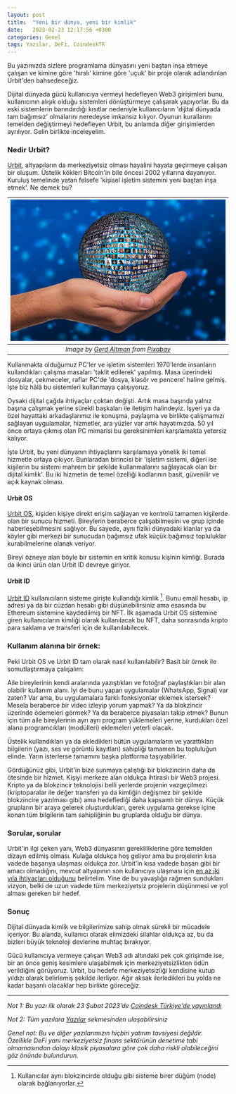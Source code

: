 ```yaml
---
layout: post
title:  "Yeni bir dünya, yeni bir kimlik"
date:   2023-02-23 12:17:56 +0300
categories: Genel
tags: Yazılar, DeFi, CoindeskTR
---
```


Bu yazımızda sizlere programlama dünyasını yeni baştan inşa etmeye çalışan ve kimine göre 'hırslı' kimine göre 'uçuk' bir proje olarak adlandırılan Urbit'den bahsedeceğiz. 

Dijital dünyada gücü kullanıcıya vermeyi hedefleyen Web3 girişimleri bunu, kullanıcının alışık olduğu sistemleri dönüştürmeye çalışarak yapıyorlar. Bu da eski sistemlerin barındırdığı kısıtlar nedeniyle kullanıcıların 'dijital dünyada tam bağımsız' olmalarını neredeyse imkansız kılıyor. Oyunun kurallarını temelden değiştirmeyi hedefleyen Urbit, bu anlamda diğer girişimlerden ayrılıyor. Gelin birlikte inceleyelim.

### Nedir Urbit?

[Urbit](https://urbit.org/), altyapıların da merkeziyetsiz olması hayalini hayata geçirmeye çalışan bir oluşum. Üstelik kökleri Bitcoin'in bile öncesi 2002 yıllarına dayanıyor. Kuruluş temelinde yatan felsefe 'kişisel işletim sistemini yeni baştan inşa etmek'. Ne demek bu? 

| ![hand](/assets/hand-1592415_800.jpg)|
|:--:| 
| *Image by [Gerd Altman](https://pixabay.com/users/geralt-9301/) from [Pixabay](https://pixabay.com/)*|

Kullanmakta olduğumuz PC'ler ve işletim sistemleri 1970'lerde insanların kullandıkları çalışma masaları 'taklit edilerek' yapılmış. Masa üzerindeki dosyalar, çekmeceler, raflar PC'de 'dosya, klasör ve pencere' haline gelmiş. İşte biz hâlâ bu sistemleri kullanmaya çalışıyoruz. 

Oysaki dijital çağda ihtiyaçlar çoktan değişti. Artık masa başında yalnız başına çalışmak yerine sürekli başkaları ile iletişim halindeyiz. İşyeri ya da özel hayattaki arkadaşlarımız ile konuşma, paylaşma ve birlikte çalışmamızı sağlayan uygulamalar, hizmetler, ara yüzler var artık hayatımızda. 50 yıl önce ortaya çıkmış olan PC mimarisi bu gereksinimleri karşılamakta yetersiz kalıyor. 

İşte Urbit, bu yeni dünyanın ihtiyaçlarını karşılamaya yönelik iki temel hizmetle ortaya çıkıyor. Bunlaradan birincisi bir 'işletim sistemi, diğeri ise kişilerin bu sistemi mahrem bir şekilde kullanmalarını sağlayacak olan bir dijital kimlik'. Bu iki hizmetin de temel özelliği kodlarının basit, güvenilir ve açık kaynak olması.

#### Urbit OS

[Urbit OS](https://urbit.org/overview/urbit-os), kişiden kişiye direkt erişim sağlayan ve kontrolü tamamen kişilerde olan bir sunucu hizmeti. Bireylerin beraberce çalışabilmesini ve grup içinde haberleşebilmesini sağlıyor. Bu sayede, aynı fiziki dünyadaki klanlar ya da köyler gibi merkezi bir sunucudan bağımsız ufak küçük bağımsız topluluklar kurabilmelerine olanak veriyor.  

Bireyi özneye alan böyle bir sistemin en kritik konusu kişinin kimliği. Burada da ikinci ürün olan Urbit ID devreye giriyor. 

#### Urbit ID

[Urbit ID](https://urbit.org/overview/urbit-id) kullanıcıların sisteme girişte kullandığı kimlik [^1]. Bunu email hesabı, ip adresi ya da bir cüzdan hesabı gibi düşünebilirsiniz ama esasında bu Ethereum sistemine kaydedilmiş bir NFT. İlk aşamada Urbit OS sistemine giren kullanıcıların kimliği olarak kullanılacak bu NFT, daha sonrasında kripto para saklama ve transferi için de kullanılabilecek. 

### Kullanım alanına bir örnek:

Peki Urbit OS ve Urbit ID tam olarak nasıl kullanılabilir?  Basit bir örnek ile somutlaştırmaya çalışalım: 

Aile bireylerinin kendi aralarında yazıştıkları ve fotoğraf paylaştıkları bir alan olabilir kullanım alanı. İyi de bunu yapan uygulamalar (WhatsApp, Signal) var zaten? Var ama, bu uygulamalara farklı fonksiyonlar eklemek istersek? Mesela beraberce bir video izleyip yorum yapmak? Ya da blokzincir üzerinde ödemeleri görmek? Ya da beraberce piyasaları takip etmek? Bunun için tüm aile bireylerinin ayrı ayrı program yüklemeleri yerine, kurdukları özel alana programcıkları (modülleri) eklemeleri yeterli olacak. 

Üstelik kullandıkları ya da ekledikleri bütün uygulamaların ve yarattıkları bilgilerin (yazı, ses ve görüntü kayıtları) sahipliği tamamen bu topluluğun elinde. Yarın isterlerse tamamını başka platforma taşıyabilirler. 

Gördüğünüz gibi, Urbit'in bize sunmaya çalıştığı bir blokzincirin daha da ötesinde bir hizmet. Kişiyi merkeze alan oldukça ihtiraslı bir Web3 projesi. Kripto ya da blokzincir teknolojisi belli yerlerde projenin vazgeçilmezi (kriptoparalar ile değer transferi ya da kimliğin değişmez bir şekilde blokzincire yazılması gibi) ama hedeflediği daha kapsamlı bir dünya. Küçük grupların bir araya gelerek oluşturdukları, gerek uygulama gerekse içine konan tüm bilgilerin tam sahipliğinin bu gruplarda olduğu bir dünya. 

### Sorular, sorular

Urbit'in ilgi çeken yanı, Web3 dünyasının gerekliliklerine göre temelden dizayn edilmiş olması. Kulağa oldukça hoş geliyor ama bu projelerin kısa vadede başarıya ulaşması oldukça zor. Urbit'in kısa vadede başarı gibi bir amacı olmadığını, mevcut altyapının son kullanıcıya ulaşması için [en az iki yıla ihtiyaçları olduğunu](https://roadmap.urbit.org/) belirtelim. Yine de bu yavaşlığa rağmen sundukları vizyon, belki de uzun vadede tüm merkeziyetsiz projelerin düşünmesi ve yol alması gereken bir hedef. 

### Sonuç

Dijital dünyada kimlik ve bilgilerimize sahip olmak sürekli bir mücadele içeriyor. Bu alanda, kullanıcı olarak elimizdeki silahlar oldukça az, bu da bizleri büyük teknoloji devlerine muhtaç bırakıyor. 

Gücü kullanıcıya vermeye çalışan Web3 adı altındaki pek çok girişimde ise, bir an önce geniş kesimlere ulaşabilmek için merkeziyetsizlikten ödün verildiğini görüyoruz. Urbit, bu hedefe merkeziyetsizliği kendisine kutup yıldızı olarak belirlemiş şekilde ilerliyor. Ağır aksak ilerledikleri bu yolda ne kadar başarılı olacaklar hep birlikte göreceğiz. 

[^1]: Kullanıcılar aynı blokzincirde olduğu gibi sisteme birer düğüm (node) olarak bağlanıyorlar.  

---

*Not 1: Bu yazı ilk olarak 23 Şubat 2023'de [Coindesk Türkiye'de yayınlandı](https://www.coindeskturkiye.com/yazarlar/turan-sert/yeni-bir-dunya-yeni-bir-kimlik-3674)*

*Not 2: Tüm yazılara [Yazılar](/articles/) sekmesinden ulaşabilirsiniz*

*Genel not: Bu ve diğer yazılarımızın hiçbiri yatırım tavsiyesi değildir. Özellikle DeFi yani merkeziyetsiz finans sektörünün denetime tabi olmamasından dolayı klasik piyasalara göre çok daha riskli olabileceğini göz önünde bulundurun.*
